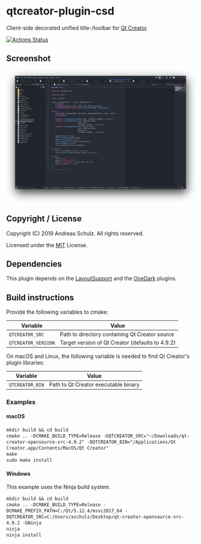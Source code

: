 # qtcreator-plugin-csd

Client-side decorated unified title-/toolbar for [Qt Creator](http://qt-project.org/wiki/Category:Tools::QtCreator).


[![Actions Status](https://github.com/Longhanks/qtcreator-plugin-csd/workflows/Continuous%20Integration/badge.svg)](https://github.com/Longhanks/qtcreator-plugin-csd/actions)

## Screenshot

![Screenshot](./docs/screenshot.png "Screenshot")

## Copyright / License

Copyright (C) 2019 Andreas Schulz. All rights reserved.

Licensed under the [MIT](https://github.com/Longhanks/qtcreator-plugin-csd/blob/master/LICENSE) License.

## Dependencies

This plugin depends on the [LayoutSupport](https://github.com/Longhanks/qtcreator-plugin-layoutsupport) and the [OneDark](https://github.com/Longhanks/qtcreator-plugin-onedark) plugins.

## Build instructions

Provide the following variables to cmake:

| Variable            | Value                                            |
| ------------------- | ------------------------------------------------ |
| `QTCREATOR_SRC`     | Path to directory containing Qt Creator source   |
| `QTCREATOR_VERSION` | Target version of Qt Creator (defaults to 4.9.2) |

On macOS and Linux, the following variable is needed to find Qt Creator's plugin libraries:

| Variable            | Value                                            |
| ------------------- | ------------------------------------------------ |
| `QTCREATOR_BIN`     | Path to Qt Creator executable binary             |

### Examples

#### macOS

```
mkdir build && cd build
cmake .. -DCMAKE_BUILD_TYPE=Release -DQTCREATOR_SRC="~/Downloads/qt-creator-opensource-src-4.9.2" -DQTCREATOR_BIN="/Applications/Qt Creator.app/Contents/MacOS/Qt Creator"
make
sudo make install
```

#### Windows

This example uses the Ninja build system.

```
mkdir build && cd build
cmake .. -DCMAKE_BUILD_TYPE=Release -DCMAKE_PREFIX_PATH=C:/Qt/5.12.4/msvc2017_64 -DQTCREATOR_SRC=C:/Users/aschulz/Desktop/qt-creator-opensource-src-4.9.2 -GNinja
ninja
ninja install
```

